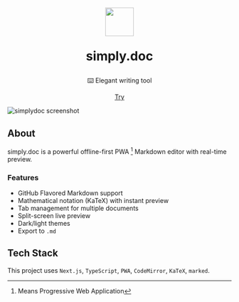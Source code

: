 <h1 align="center">
  <img src="https://github.com/user-attachments/assets/ca1bd246-420b-4856-80ae-a60207160b74" width="64">
  <p>simply.doc</p>
</h1>

<p align="center">
  ⌨️ Elegant writing tool
</p>

<p align="center">
<a href="https://ehlvg.github.io/simplydocs">Try</a>
</p>

<img alt="simplydoc screenshot" src="https://github.com/user-attachments/assets/3bfaad7b-39b8-4643-a555-b2d5b4e0c0f8" />

## About

simply.doc is a powerful offline-first PWA [^1] Markdown editor with real-time preview.

### Features

- GitHub Flavored Markdown support
- Mathematical notation (KaTeX) with instant preview
- Tab management for multiple documents
- Split-screen live preview
- Dark/light themes
- Export to `.md`

## Tech Stack

This project uses `Next.js`, `TypeScript`, `PWA`, `CodeMirror`, `KaTeX`, `marked`.

[^1]: Means Progressive Web Application
